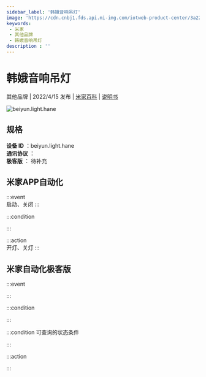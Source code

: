```yaml
---
sidebar_label: '韩娥音响吊灯'
image: 'https://cdn.cnbj1.fds.api.mi-img.com/iotweb-product-center/3a22780b35c5416cfbedb43980deb9e0_1639709012138.png?GalaxyAccessKeyId=AKVGLQWBOVIRQ3XLEW&Expires=9223372036854775807&Signature=6uyzxQ2VCLRtYQlJ/eD88Esb5ak='
keywords: 
 - 米家
 - 其他品牌
 - 韩娥音响吊灯
description : ''
---
```

# 韩娥音响吊灯

其他品牌 | 2022/4/15 发布 | [米家百科](https://home.mi.com/webapp/content/baike/product/index.html?model=beiyun.light.hane) | [说明书](https://home.mi.com/views/introduction.html?model=beiyun.light.hane&region=cn)

![beiyun.light.hane](https://cdn.cnbj1.fds.api.mi-img.com/iotweb-product-center/3a22780b35c5416cfbedb43980deb9e0_1639709012138.png?GalaxyAccessKeyId=AKVGLQWBOVIRQ3XLEW&Expires=9223372036854775807&Signature=6uyzxQ2VCLRtYQlJ/eD88Esb5ak=)

## 规格  
> 
**设备 ID** ：beiyun.light.hane  
**通讯协议** ：  
**极客版**  ： 待补充 


## 米家APP自动化  

:::event  
启动、关闭
:::

:::condition  

:::

:::action   
开灯、关灯
:::

## 米家自动化极客版  

:::event  

:::

:::condition  

:::

:::condition 可查询的状态条件  

:::

:::action  

:::

        
